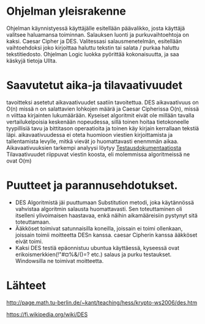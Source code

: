# Ohjelman yleisrakenne
Ohjelman käynnistyessä käyttäjälle esitellään päävalikko, josta käyttäjä valitsee haluamansa toiminnan.
Salauksen luonti ja purkuvaihtoehtoja on kaksi. Caesar Cipher ja DES. 
Valitessasi salausmenetelmän, esitellään vaihtoehdoksi joko
kirjoittaa haluttu tekstin tai salata / purkaa haluttu tekstitiedosto.
Ohjelman Logic luokka pyörittää kokonaisuutta, ja saa käskyjä tietoja UIlta.
	
	
# Saavutetut aika-ja tilavaativuudet
tavoitteksi asetetut aikavaativuudet saatiin tavoitettua. DES aikavaativuus on O(n) missä n on salattavien lohkojen määrä ja Caesar Cipherissa O(n), missä n viittaa kirjainten lukumäärään. Kyseiset algoritmit eivät ole millään tavalla vertailukelpoisia keskenään nopeudessa, sillä toinen hoitaa tietokoneelle tyypillisiä tavu ja bittitason operaatioita ja toinen käy kirjain kerrallaan tekstiä läpi. aikavaativuudessa ei oteta huomioon viestien kirjoittamista ja tallentamista levylle, mitkä vievät jo huomattavasti enenmmän aikaa. Aikavaativuuksien tarkempi analyysi löytyy [Testausdokumentaatiosta](https://github.com/Antiik91/d3_ciph3r/blob/master/dokumentaatio/Testausdokumentti.md)
Tilavaativuudet riippuvat viestin koosta, eli molemmissa algoritmeissä ne ovat O(m)
	
# Puutteet ja parannusehdotukset.
* DES Algoritmistä jäi puuttumaan Substitution metodi, joka käytännössä vahvistaa algoritmin salausta huomattavasti. Sen 	 toteuttaminen oli itselleni ylivoimaisen haastavaa, enkä näihin aikamääreisiin pystynyt sitä toteuttamaan. 
* Ääkköset toimivat satunnaisilla koneilla, joissain ei toimi ollenkaan, joissain toimii moitteetta DESn kanssa. caesar Cipherin kanssa ääkköset eivät toimi. 
* Kaksi DES testiä epäonnistuu ubuntua käyttäessä, kyseessä ovat erikoismerkkien(!"#¤%&/()=? etc.) salaus ja purku testaukset. Windowsilla ne toimivat moitteetta.

# Lähteet
http://page.math.tu-berlin.de/~kant/teaching/hess/krypto-ws2006/des.htm

https://fi.wikipedia.org/wiki/DES
	
